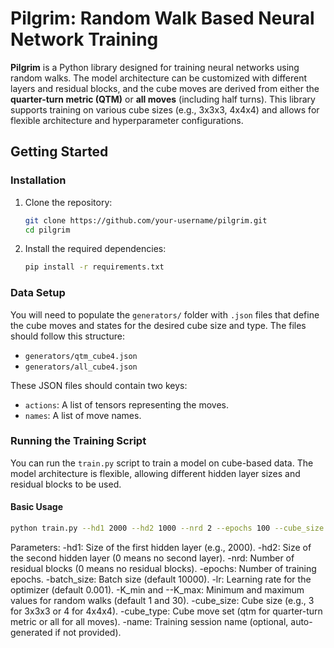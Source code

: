 <!-- # Pilgrim Library

Pilgrim Library is a Python library for efficient state space search and model training using PyTorch. It includes tools for building, training, and utilizing neural networks, particularly suited for solving combinatorial puzzles.

## Features

- **Pilgrim Model**: Neural network with residual blocks for complex state representations.
- **BeamSearch**: Efficient search strategy for exploring state spaces and finding solutions.
- **Training Tools**: Classes for model training and evaluation.
- **Utility Functions**: Helper functions for data manipulation and transformation.
 -->


 # Pilgrim: Random Walk Based Neural Network Training

**Pilgrim** is a Python library designed for training neural networks using random walks. The model architecture can be customized with different layers and residual blocks, and the cube moves are derived from either the **quarter-turn metric (QTM)** or **all moves** (including half turns). This library supports training on various cube sizes (e.g., 3x3x3, 4x4x4) and allows for flexible architecture and hyperparameter configurations.


## Getting Started

### Installation

1. Clone the repository:
    ```bash
    git clone https://github.com/your-username/pilgrim.git
    cd pilgrim
    ```

2. Install the required dependencies:
    ```bash
    pip install -r requirements.txt
    ```

### Data Setup

You will need to populate the `generators/` folder with `.json` files that define the cube moves and states for the desired cube size and type. The files should follow this structure:
- `generators/qtm_cube4.json`
- `generators/all_cube4.json`

These JSON files should contain two keys:
- `actions`: A list of tensors representing the moves.
- `names`: A list of move names.

### Running the Training Script

You can run the `train.py` script to train a model on cube-based data. The model architecture is flexible, allowing different hidden layer sizes and residual blocks to be used.

#### Basic Usage

```bash
python train.py --hd1 2000 --hd2 1000 --nrd 2 --epochs 100 --cube_size 4 --cube_type qtm
```

Parameters:
-hd1: Size of the first hidden layer (e.g., 2000).
-hd2: Size of the second hidden layer (0 means no second layer).
-nrd: Number of residual blocks (0 means no residual blocks).
-epochs: Number of training epochs.
-batch_size: Batch size (default 10000).
-lr: Learning rate for the optimizer (default 0.001).
-K_min and --K_max: Minimum and maximum values for random walks (default 1 and 30).
-cube_size: Cube size (e.g., 3 for 3x3x3 or 4 for 4x4x4).
-cube_type: Cube move set (qtm for quarter-turn metric or all for all moves).
-name: Training session name (optional, auto-generated if not provided).